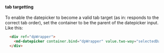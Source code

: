#### tab targetting

To enable the datepicker to become a valid tab target (as in: responds to the correct tab order),
set the container to be the parent of the datepicker input. Like this:

```html
  <div ref="dpWrapper">
    <md-datepicker container.bind="dpWrapper" value.two-way="selectedDate" placeholder="pick a date"></md-datepicker>
  </div>

```

